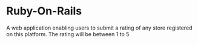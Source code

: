 # Ruby-On-Rails
A  web application enabling users to submit a rating of any store registered on this platform. The rating will be between 1 to 5
